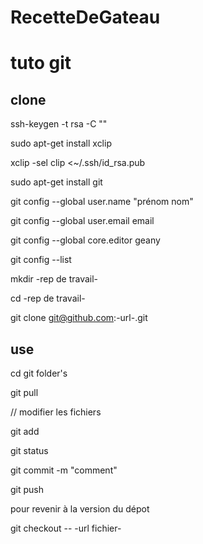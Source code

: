 RecetteDeGateau
===============
tuto git
========
clone
-------
ssh-keygen -t rsa -C "<email>"

sudo apt-get install xclip

xclip -sel clip <~/.ssh/id_rsa.pub

sudo apt-get install git

git config --global user.name "prénom nom"

git config --global user.email email

git config --global core.editor geany

git config --list

mkdir -rep de travail-

cd -rep de travail-

git clone git@github.com:-url-.git

use
---
cd git folder's

git pull

// modifier les fichiers

git add <fichier ou dossier>

git status

git commit -m "comment"

git push

pour revenir à la version du dépot

git checkout -- -url fichier-
